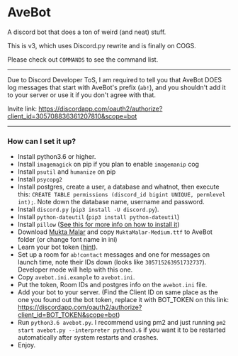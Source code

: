 # AveBot

A discord bot that does a ton of weird (and neat) stuff.

This is v3, which uses Discord.py rewrite and is finally on COGS.

Please check out `COMMANDS` to see the command list.


---

Due to Discord Developer ToS, I am required to tell you that AveBot DOES log messages that start with AveBot's prefix (`ab!`), and you shouldn't add it to your server or use it if you don't agree with that.

Invite link: https://discordapp.com/oauth2/authorize?client_id=305708836361207810&scope=bot

---

### How can I set it up?
- Install python3.6 or higher.
- Install `imagemagick` on pip if you plan to enable `imagemanip` cog
- Install `psutil` and `humanize` on pip
- Install `psycopg2` 
- Install postgres, create a user, a database and whatnot, then execute this: `CREATE TABLE permissions (discord_id bigint UNIQUE, permlevel int);`. Note down the database name, username and password.
- Install `discord.py` (`pip3 install -U discord.py`).
- Install `python-dateutil` (`pip3 install python-dateutil`)
- Install `pillow` ([See this for more info on how to install it](https://askubuntu.com/a/427359/511534))
- Download [Mukta Malar](https://fonts.google.com/specimen/Mukta+Malar) and copy `MuktaMalar-Medium.ttf` to AveBot folder (or change font name in ini)
- Learn your bot token ([hint](https://discordapp.com/developers/applications/me)).
- Set up a room for `ab!contact` messages and one for messages on launch time, note their IDs down (looks like `305715263951732737`). Developer mode will help with this one.
- Copy `avebot.ini.example` to `avebot.ini`.
- Put the token, Room IDs and postgres info on the `avebot.ini` file.
- Add your bot to your server. (Find the Client ID on same place as the one you found out the bot token, replace it with BOT_TOKEN on this link: https://discordapp.com/oauth2/authorize?client_id=BOT_TOKEN&scope=bot)
- Run `python3.6 avebot.py`. I recommend using pm2 and just running `pm2 start avebot.py --interpreter python3.6` if you want it to be restarted automatically after system restarts and crashes.
- Enjoy.
